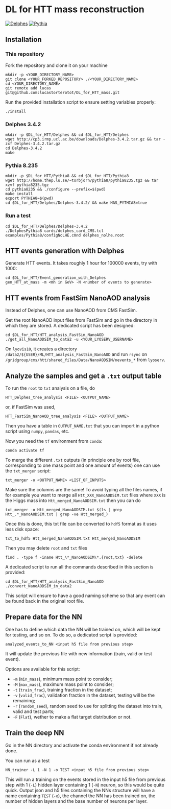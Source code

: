# DL for HTT mass reconstruction

[![Delphes](https://img.shields.io/badge/Delphes-3.4.2-red.svg)](https://cp3.irmp.ucl.ac.be/projects/delphes)
[![Pythia](https://img.shields.io/badge/Pythia-8.235-blue.svg)](http://home.thep.lu.se/Pythia/)

## Installation

### This repository
Fork the repository and clone it on your machine
```
mkdir -p <YOUR_DIRECTORY_NAME>
git clone <YOUR_FORKED_REPOSITORY> ./<YOUR_DIRECTORY_NAME>
cd <YOUR_DIRECTORY_NAME>
git remote add lucas git@github.com:lucastorterotot/DL_for_HTT_mass.git
```
Run the provided installation script to ensure setting variables properly:
```
./install
```

### Delphes 3.4.2
```
mkdir -p $DL_for_HTT/Delphes && cd $DL_for_HTT/Delphes
wget http://cp3.irmp.ucl.ac.be/downloads/Delphes-3.4.2.tar.gz && tar -zxf Delphes-3.4.2.tar.gz
cd Delphes-3.4.2
make
```

### Pythia 8.235
```
mkdir -p $DL_for_HTT/Pythia8 && cd $DL_for_HTT/Pythia8
wget http://home.thep.lu.se/~torbjorn/pythia8/pythia8235.tgz && tar xzvf pythia8235.tgz
cd pythia8235 && ./configure --prefix=$(pwd)
make install
export PYTHIA8=$(pwd)
cd $DL_for_HTT/Delphes/Delphes-3.4.2/ && make HAS_PYTHIA8=true
```

### Run a test
```
cd $DL_for_HTT/Delphes/Delphes-3.4.2
./DelphesPythia8 cards/delphes_card_CMS.tcl examples/Pythia8/configNoLHE.cmnd delphes_nolhe.root
```

## HTT events generation with Delphes
Generate HTT events. It takes roughly 1 hour for 100000 events, try with 1000:
```
cd $DL_for_HTT/Event_generation_with_Delphes
gen_HTT_at_mass -m <mh in GeV> -N <number of events to generate>
```

## HTT events from FastSim NanoAOD analysis
Instead of Delphes, one can use NanoAOD from CMS FastSim.

Get the root NanoAOD input files from  FastSim and go in the directory in which they are stored. A dedicated script has been designed:
```
cd $DL_for_HTT/HTT_analysis_FastSim_NanoAOD
./get_all_NanoAODSIM_to_data2 -u <YOUR_LYOSERV_USERNAME>
```
On `lyovis10`, it creates a directory `/data2/${USER}/ML/HTT_analysis_FastSim_NanoAOD` and run `rsync` on `/gridgroup/cms/htt/shared_files/Data/NanoAODSIM/nevents_*` from `lyoserv`.

## Analyze the samples and get a `.txt` output table
To run the `root` to `txt` analysis on a file, do
```
HTT_Delphes_tree_analysis <FILE> <OUTPUT_NAME>
```
or, if FastSim was used,
```
HTT_FastSim_NanoAOD_tree_analysis <FILE> <OUTPUT_NAME>
```
Then you have a table in `OUTPUT_NAME.txt` that you can import in a python script using `numpy`, `pandas`, etc.

Now you need the `tf` environment from `conda`:
```
conda activate tf
```

To merge the different `.txt` outputs (in principle one by root file, corresponding to one mass point and one amount of events) one can use the `txt_merger` script:
```
txt_merger -o <OUTPUT_NAME> <LIST_OF_INPUTS>
```
Make sure the columns are the same! To avoid typing all the files names, if for example you want to merge all `Htt_XXX_NanoAODSIM.txt` files where `XXX` is the Higgs mass into `Htt_merged_NanoAODSIM.txt` then you can do
```
txt_merger -o Htt_merged_NanoAODSIM.txt $(ls | grep Htt_.*_NanoAODSIM.txt | grep -ve Htt_merged_)
```

Once this is done, this txt file can be converted to `hdf5` format as it uses less disk space:
```
txt_to_hdf5 Htt_merged_NanoAODSIM.txt Htt_merged_NanoAODSIM
```
Then you may delete `root` and `txt` files
```
find . -type f -iname Htt_\*_NanoAODSIM\*.{root,txt} -delete
```

A dedicated script to run all the commands described in this section is provided:
```
cd $DL_for_HTT/HTT_analysis_FastSim_NanoAOD
./convert_NanoAODSIM_in_data2
```
This script will ensure to have a good naming scheme so that any event can be found back in the original root file.

## Prepare data for the NN
One has to define which data the NN will be trained on, which will be kept for testing, and so on. To do so, a dedicated script is provided:
```
analyzed_events_to_NN <input h5 file from previous step>
```
It will update the previous file with new information (train, valid or test event).

Options are available for this script:

- `-m` (`min_mass`), minimum mass point to consider;
- `-M` (`max_mass`), maximum mass point to consider;
- `-t` (`train_frac`), training fraction in the dataset;
- `-v` (`valid_frac`), validation fraction in the dataset, testing will be the remaining;
- `-r` (`random_seed`), random seed to use for splitting the dataset into train, valid and test parts;
- `-F` (`Flat`), wether to make a flat target distribution or not.

## Train the deep NN
Go in the NN directory and activate the conda environment if not already done.

You can run as a test
```
NN_trainer -L 1 -N 1 -o TEST <input h5 file from previous step>
```
This will run a training on the events stored in the input h5 file from previous step with 1 (`-L`) hidden layer containing 1 (`-N`) neuron, so this would be quite quick.
Output json and h5 files containing the NNs structure will have a name containing `TEST` (`-o`), the channel the NN has been trained on, the number of hidden layers and the base number of neurons per layer.
